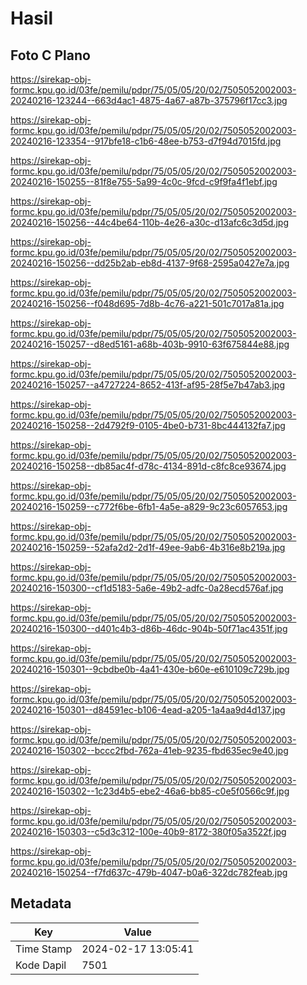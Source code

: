 # Hasil

## Foto C Plano

https://sirekap-obj-formc.kpu.go.id/03fe/pemilu/pdpr/75/05/05/20/02/7505052002003-20240216-123244--663d4ac1-4875-4a67-a87b-375796f17cc3.jpg

https://sirekap-obj-formc.kpu.go.id/03fe/pemilu/pdpr/75/05/05/20/02/7505052002003-20240216-123354--917bfe18-c1b6-48ee-b753-d7f94d7015fd.jpg

https://sirekap-obj-formc.kpu.go.id/03fe/pemilu/pdpr/75/05/05/20/02/7505052002003-20240216-150255--81f8e755-5a99-4c0c-9fcd-c9f9fa4f1ebf.jpg

https://sirekap-obj-formc.kpu.go.id/03fe/pemilu/pdpr/75/05/05/20/02/7505052002003-20240216-150256--44c4be64-110b-4e26-a30c-d13afc6c3d5d.jpg

https://sirekap-obj-formc.kpu.go.id/03fe/pemilu/pdpr/75/05/05/20/02/7505052002003-20240216-150256--dd25b2ab-eb8d-4137-9f68-2595a0427e7a.jpg

https://sirekap-obj-formc.kpu.go.id/03fe/pemilu/pdpr/75/05/05/20/02/7505052002003-20240216-150256--f048d695-7d8b-4c76-a221-501c7017a81a.jpg

https://sirekap-obj-formc.kpu.go.id/03fe/pemilu/pdpr/75/05/05/20/02/7505052002003-20240216-150257--d8ed5161-a68b-403b-9910-63f675844e88.jpg

https://sirekap-obj-formc.kpu.go.id/03fe/pemilu/pdpr/75/05/05/20/02/7505052002003-20240216-150257--a4727224-8652-413f-af95-28f5e7b47ab3.jpg

https://sirekap-obj-formc.kpu.go.id/03fe/pemilu/pdpr/75/05/05/20/02/7505052002003-20240216-150258--2d4792f9-0105-4be0-b731-8bc444132fa7.jpg

https://sirekap-obj-formc.kpu.go.id/03fe/pemilu/pdpr/75/05/05/20/02/7505052002003-20240216-150258--db85ac4f-d78c-4134-891d-c8fc8ce93674.jpg

https://sirekap-obj-formc.kpu.go.id/03fe/pemilu/pdpr/75/05/05/20/02/7505052002003-20240216-150259--c772f6be-6fb1-4a5e-a829-9c23c6057653.jpg

https://sirekap-obj-formc.kpu.go.id/03fe/pemilu/pdpr/75/05/05/20/02/7505052002003-20240216-150259--52afa2d2-2d1f-49ee-9ab6-4b316e8b219a.jpg

https://sirekap-obj-formc.kpu.go.id/03fe/pemilu/pdpr/75/05/05/20/02/7505052002003-20240216-150300--cf1d5183-5a6e-49b2-adfc-0a28ecd576af.jpg

https://sirekap-obj-formc.kpu.go.id/03fe/pemilu/pdpr/75/05/05/20/02/7505052002003-20240216-150300--d401c4b3-d86b-46dc-904b-50f71ac4351f.jpg

https://sirekap-obj-formc.kpu.go.id/03fe/pemilu/pdpr/75/05/05/20/02/7505052002003-20240216-150301--9cbdbe0b-4a41-430e-b60e-e610109c729b.jpg

https://sirekap-obj-formc.kpu.go.id/03fe/pemilu/pdpr/75/05/05/20/02/7505052002003-20240216-150301--d84591ec-b106-4ead-a205-1a4aa9d4d137.jpg

https://sirekap-obj-formc.kpu.go.id/03fe/pemilu/pdpr/75/05/05/20/02/7505052002003-20240216-150302--bccc2fbd-762a-41eb-9235-fbd635ec9e40.jpg

https://sirekap-obj-formc.kpu.go.id/03fe/pemilu/pdpr/75/05/05/20/02/7505052002003-20240216-150302--1c23d4b5-ebe2-46a6-bb85-c0e5f0566c9f.jpg

https://sirekap-obj-formc.kpu.go.id/03fe/pemilu/pdpr/75/05/05/20/02/7505052002003-20240216-150303--c5d3c312-100e-40b9-8172-380f05a3522f.jpg

https://sirekap-obj-formc.kpu.go.id/03fe/pemilu/pdpr/75/05/05/20/02/7505052002003-20240216-150254--f7fd637c-479b-4047-b0a6-322dc782feab.jpg


## Metadata

| Key        | Value               |
| ---------- | ------------------- |
| Time Stamp | 2024-02-17 13:05:41 |
| Kode Dapil | 7501                |



